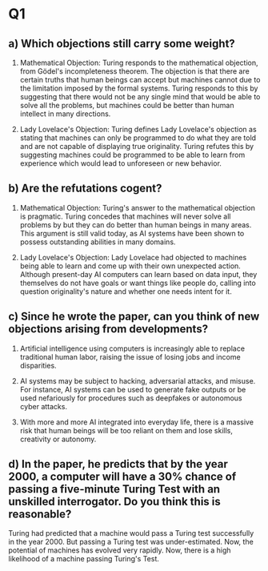 # Q1

## a) Which objections still carry some weight?

1) Mathematical Objection: Turing responds to the mathematical objection, from Gödel's incompleteness theorem. The objection is that there are certain truths that human beings can accept but machines cannot due to the limitation imposed by the formal systems. Turing responds to this by suggesting that there would not be any single mind that would be able to solve all the problems, but machines could be better than human intellect in many directions.

2) Lady Lovelace's Objection: Turing defines Lady Lovelace's objection as stating that machines can only be programmed to do what they are told and are not capable of displaying true originality. Turing refutes this by suggesting machines could be programmed to be able to learn from experience which would lead to unforeseen or new behavior.

## b) Are the refutations cogent?

1) Mathematical Objection: Turing's answer to the mathematical objection is pragmatic. Turing concedes that machines will never solve all problems by but they can do better than human beings in many areas. This argument is still valid today, as AI systems have been shown to possess outstanding abilities in many domains.

2) Lady Lovelace's Objection: Lady Lovelace had objected to machines being able to learn and come up with their own unexpected action. Although present-day AI computers can learn based on data input, they themselves do not have goals or want things like people do, calling into question originality's nature and whether one needs intent for it.

## c) Since he wrote the paper, can you think of new objections arising from developments?

1) Artificial intelligence using computers is increasingly able to replace traditional human labor, raising the issue of losing jobs and income disparities.

2) AI systems may be subject to hacking, adversarial attacks, and misuse.
For instance, AI systems can be used to generate fake outputs or be used nefariously for procedures such as deepfakes or autonomous cyber attacks.

3) With more and more AI integrated into everyday life, there is a massive risk that human beings will be too reliant on them and lose skills, creativity or autonomy.

## d) In the paper, he predicts that by the year 2000, a computer will have a 30% chance of passing a five-minute Turing Test with an unskilled interrogator. Do you think this is reasonable?

Turing had predicted that a machine would pass a Turing test successfully in the year 2000. But passing a Turing test was under-estimated. Now, the potential of machines has evolved very rapidly. Now, there is a high likelihood of a machine passing Turing's Test.
